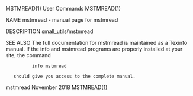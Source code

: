 MSTMREAD(1)                                                                                     User Commands                                                                                     MSTMREAD(1)



NAME
       mstmread - manual page for mstmread <device> <addr>

DESCRIPTION
       small_utils/mstmread <device> <addr>

SEE ALSO
       The full documentation for mstmread is maintained as a Texinfo manual.  If the info and mstmread programs are properly installed at your site, the command

              info mstmread

       should give you access to the complete manual.



mstmread <device> <addr>                                                                        November 2018                                                                                     MSTMREAD(1)

